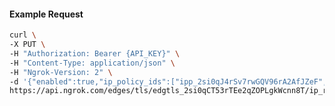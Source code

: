 <!-- Code generated for API Clients. DO NOT EDIT. -->

#### Example Request

```bash
curl \
-X PUT \
-H "Authorization: Bearer {API_KEY}" \
-H "Content-Type: application/json" \
-H "Ngrok-Version: 2" \
-d '{"enabled":true,"ip_policy_ids":["ipp_2si0qJ4rSv7rwGQV96rA2AfJZeF","ipp_2si0qFfOIbCofbUVkbCciiwXmhD"]}' \
https://api.ngrok.com/edges/tls/edgtls_2si0qCT53rTEe2qZOPLgkWcnn8T/ip_restriction
```
